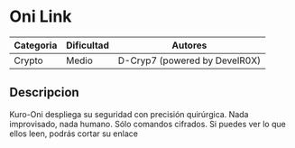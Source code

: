 # Oni Link
| Categoria | Dificultad  | Autores   |
| ---       | ---         | ---     |
| Crypto    | Medio       | D-Cryp7 (powered by DevelR0X) |

## Descripcion
Kuro-Oni despliega su seguridad con precisión quirúrgica.
Nada improvisado, nada humano. Sólo comandos cifrados.
Si puedes ver lo que ellos leen, podrás cortar su enlace